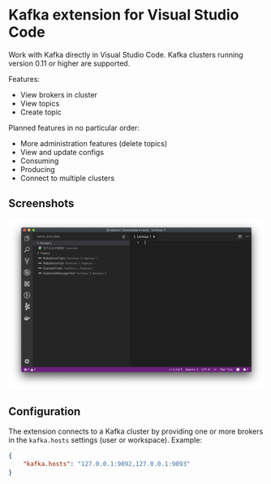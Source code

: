 # Kafka extension for Visual Studio Code
Work with Kafka directly in Visual Studio Code. Kafka clusters running version 0.11 or higher are supported.

Features:
- View brokers in cluster
- View topics
- Create topic

Planned features in no particular order:
- More administration features (delete topics)
- View and update configs
- Consuming
- Producing
- Connect to multiple clusters

## Screenshots
![Screenshot-1](assets/screen-1.png)

## Configuration
The extension connects to a Kafka cluster by providing one or more brokers in the `kafka.hosts` settings (user or workspace).
Example:

```json
{
    "kafka.hosts": "127.0.0.1:9092,127.0.0.1:9093"
}
```
